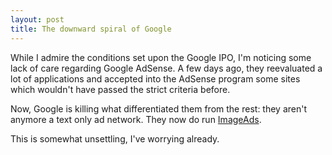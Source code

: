 ```yaml
---
layout: post
title: The downward spiral of Google
---
```


While I admire the conditions set upon the Google IPO, I'm noticing some lack of care regarding Google AdSense. A few days ago, they reevaluated a lot of applications and accepted into the AdSense program some sites which wouldn't have passed the strict criteria before.

Now, Google is killing what differentiated them from the rest: they aren't anymore a text only ad network. They now do run <a href="https://www.google.com/adsense/faq#imageads">ImageAds</a>.

This is somewhat unsettling, I've worrying already. 

